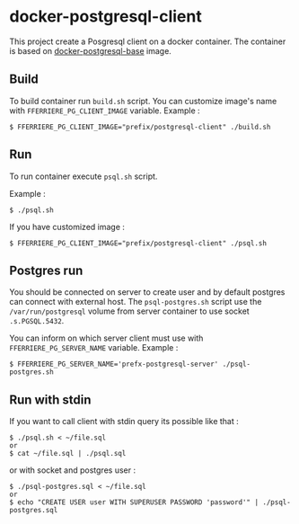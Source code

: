 # docker-postgresql-client

This project create a Posgresql client on a docker container.
The container is based on [docker-postgresql-base](https://github.com/fferriere/docker-postgresql-base) image.

## Build

To build container run `build.sh` script. You can customize image's name with `FFERRIERE_PG_CLIENT_IMAGE` variable. Example :
```
$ FFERRIERE_PG_CLIENT_IMAGE="prefix/postgresql-client" ./build.sh
```

## Run

To run container execute `psql.sh` script.

Example :
```
$ ./psql.sh
```

If you have customized image :
```
$ FFERRIERE_PG_CLIENT_IMAGE="prefix/postgresql-client" ./psql.sh
```

## Postgres run

You should be connected on server to create user and by default postgres can connect with external host.
The `psql-postgres.sh` script use the `/var/run/postgresql` volume from server container to use socket `.s.PGSQL.5432`.

You can inform on which server client must use with `FFERRIERE_PG_SERVER_NAME` variable. Example :
```
$ FFERRIERE_PG_SERVER_NAME='prefx-postgresql-server' ./psql-postgres.sh
```

## Run with stdin

If you want to call client with stdin query its possible like that :
```
$ ./psql.sh < ~/file.sql
or
$ cat ~/file.sql | ./psql.sql
```

or with socket and postgres user :
```
$ ./psql-postgres.sql < ~/file.sql
or
$ echo "CREATE USER user WITH SUPERUSER PASSWORD 'password'" | ./psql-postgres.sql
```
